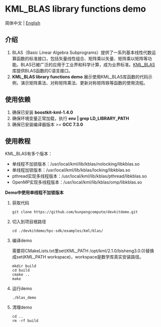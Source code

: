 # **KML_BLAS library functions demo**

简体中文 | [English](README_en.md)

## 介绍

1. BLAS（Basic Linear Algebra
   Subprograms）提供了一系列基本线性代数运算函数的标准接口，包括矢量线性组合、矩阵乘以矢量、矩阵乘以矩阵等功能。BLAS已被广泛的应用于工业界和科学计算，成为业界标准。[KML_BLAS](https://www.hikunpeng.com/document/detail/zh/kunpengaccel/math-lib/devg-kml/kunpengaccel_kml_16_0012.html)
   库提供BLAS函数的C语言接口。
2. **KML_BLAS library functions demo** 展示使用KML_BLAS库函数的代码示例，演示矩阵乘法、对称矩阵乘法、更新对称矩阵轶等函数的使用流程。

## 使用依赖

1. 确保已安装 **boostkit-kml-1.4.0**
2. 确保环境变量正常加载，执行 **env | grep LD_LIBRARY_PATH**
3. 确保已安装编译器版本 >= **GCC 7.3.0**

## 使用教程

KML_BLAS有多个版本：
- 单线程不加锁版本：/usr/local/kml/lib/kblas/nolocking/libkblas.so
- 单线程加锁版本：/usr/local/kml/lib/kblas/locking/libkblas.so
- pthread实现多线程版本：/usr/local/kml/lib/kblas/pthread/libkblas.so
- OpenMP实现多线程版本：/usr/local/kml/lib/kblas/omp/libkblas.so

**Demo中使用单线程不加锁版本**

1. 获取代码

   ```shell
   git clone https://github.com/kunpengcompute/devkitdemo.git
   ```

2. 切入到项目根路径

   ```shell
   cd ./devkitdemo/hpc-sdk/examples/kml/blas/
   ```

3. 编译demo

   需要将CMakeLists.txt里set(KML_PATH /opt/kml/2.1.0/bisheng3.0.0)替换成set(KML_PATH workspace)，workspace是数学库真实安装路径。

   ```shell
   mkdir build
   cd build
   cmake ..
   make
   ```

4. 运行demo

   ```shell
   ./blas_demo
   ```

5. 清理demo

   ```shell
   cd ..
   rm -rf build
   ```